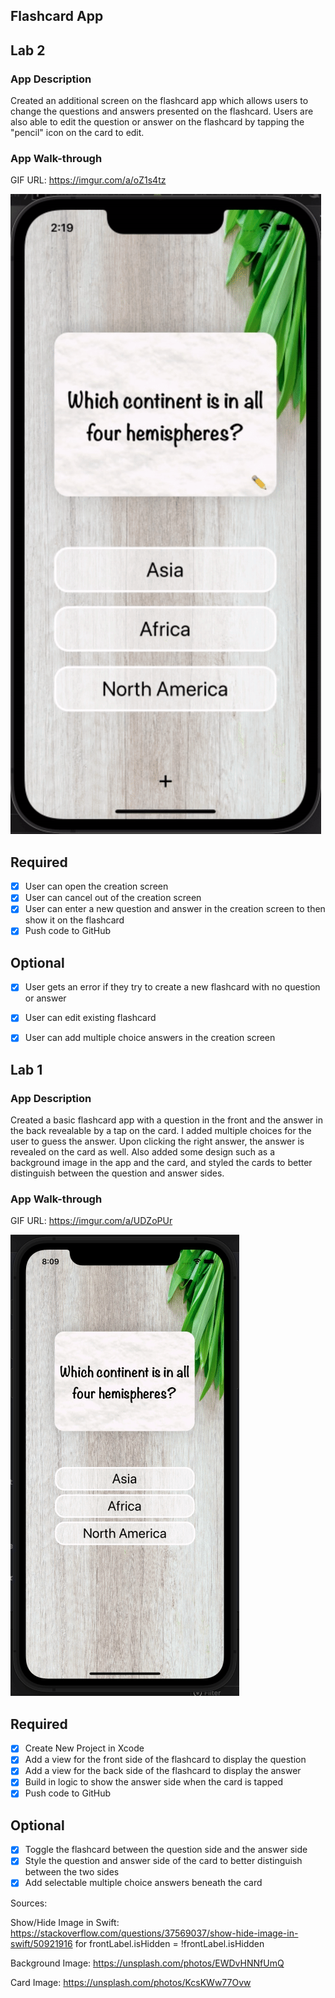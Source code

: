 ## Flashcard App

## Lab 2

### App Description
Created an additional screen on the flashcard app which allows users to change the questions and answers presented on the flashcard. Users are also able to edit the question or answer on the flashcard by tapping the "pencil" icon on the card to edit. 

### App Walk-through

GIF URL: https://imgur.com/a/oZ1s4tz


![](Lab2.gif)


## Required
- [X] User can open the creation screen
- [X] User can cancel out of the creation screen
- [X] User can enter a new question and answer in the creation screen to then show it on the flashcard
- [X] Push code to GitHub
## Optional
- [X] User gets an error if they try to create a new flashcard with no question or answer
- [X] User can edit existing flashcard
- [X] User can add multiple choice answers in the creation screen


## Lab 1

### App Description
Created a basic flashcard app with a question in the front and the answer in the back revealable by a tap on the card. I added multiple choices for the user to guess the answer. Upon clicking the right answer, the answer is revealed on the card as well. Also added some design such as a background image in the app and the card, and styled the cards to better distinguish between the question and answer sides. 

### App Walk-through

GIF URL: https://imgur.com/a/UDZoPUr

![](Lab1.gif)

## Required
- [x] Create New Project in Xcode
- [x] Add a view for the front side of the flashcard to display the question
- [x] Add a view for the back side of the flashcard to display the answer
- [x] Build in logic to show the answer side when the card is tapped
- [x] Push code to GitHub
## Optional
- [x] Toggle the flashcard between the question side and the answer side
- [x] Style the question and answer side of the card to better distinguish between the two sides
- [x] Add selectable multiple choice answers beneath the card

Sources:

Show/Hide Image in Swift: https://stackoverflow.com/questions/37569037/show-hide-image-in-swift/50921916
    for frontLabel.isHidden = !frontLabel.isHidden

Background Image: 
https://unsplash.com/photos/EWDvHNNfUmQ

Card Image:
https://unsplash.com/photos/KcsKWw77Ovw
